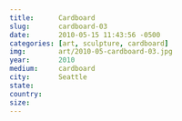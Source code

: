 ```yaml
---
title:  	Cardboard
slug:		cardboard-03
date:   	2010-05-15 11:43:56 -0500
categories: [art, sculpture, cardboard]
img:		art/2010-05-cardboard-03.jpg
year:		2010
medium:		cardboard
city:		Seattle
state:
country:
size:
---
```

